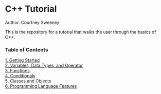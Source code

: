 # C++ Tutorial 

Author: Courtney Sweeney

This is the repository for a tutorial that walks the user through the basics of C++. 

### Table of Contents
[1. Getting Started](GettingStarted/GettingStarted.md)   
[2. Variables, Data Types, and Operator](Variables/Variables.md)   
[3. Functions](Functions/Functions.md)   
[4. Conditionals](Conditionals/Conditionals.md)   
[5. Classes and Objects](ClassesAndObjects/ClassesAndObjects.md)   
[6. Programming Language Features](ProgrammingLanguageFeatures/C++Features.md)
